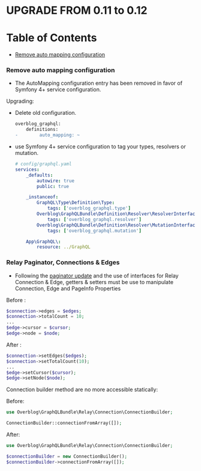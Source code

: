 UPGRADE FROM 0.11 to 0.12
=======================

# Table of Contents

- [Remove auto mapping configuration](#remove-auto-mapping-configuration)

### Remove auto mapping configuration

 * The AutoMapping configuration entry has been removed in favor of Symfony 4+ service configuration.

  Upgrading:
   - Delete old configuration.
        ```diff
        overblog_graphql:
            definitions:
        -        auto_mapping: ~
        ```
   - use Symfony 4+ service configuration to tag your types, resolvers or mutation.
       ```yaml
       # config/graphql.yaml
       services:
           _defaults:
               autowire: true
               public: true
       
           _instanceof:
               GraphQL\Type\Definition\Type:
                   tags: ['overblog_graphql.type']
               Overblog\GraphQLBundle\Definition\Resolver\ResolverInterface:
                   tags: ['overblog_graphql.resolver']
               Overblog\GraphQLBundle\Definition\Resolver\MutationInterface:
                   tags: ['overblog_graphql.mutation']
       
           App\GraphQL\:
               resource: ../GraphQL
       ```


### Relay Paginator, Connections & Edges

-   Following the [paginator update](docs/helpers/relay-paginator.md) and the use of interfaces for Relay Connection & Edge, getters & setters must be use to manipulate Connection, Edge and PageInfo Properties

Before :

```php
$connection->edges = $edges;
$connection->totalCount = 10;
...
$edge->cursor = $cursor;
$edge->node = $node;

```

After :

```php
$connection->setEdges($edges);
$connection->setTotalCount(10);
...
$edge->setCursor($cursor);
$edge->setNode($node);
```

Connection builder method are no more accessible statically:

Before:

```php
use Overblog\GraphQLBundle\Relay\Connection\ConnectionBuilder;

ConnectionBuilder::connectionFromArray([]);
```

After:

```php
use Overblog\GraphQLBundle\Relay\Connection\ConnectionBuilder;

$connectionBuilder = new ConnectionBuilder();
$connectionBuilder->connectionFromArray([]);
```
